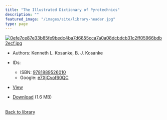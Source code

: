 ```yaml
---
title: "The Illustrated Dictionary of Pyrotechnics"
description: ""
featured_image: "/images/site/library-header.jpg"
type: page
---
```


<a href="https://drive.google.com/uc?export=view&id=1E-PCJGUIM9ylQS4KuNxWI6WnbKH5b_Wk" target="_blank">![0efe7ce87e33b85fe9bedc4ba7d6855cca7a0a08dcbdcb31c2ff05966bdb2ecf.jpg](https://drive.google.com/uc?export=view&id=1hap-Zfj6zZut6ZHw5KmP0fQC-OkOZIda)</a>
* Authors: Kenneth L. Kosanke, B. J. Kosanke
* IDs:
  * ISBN: <a href="https://www.worldcat.org/isbn/9781889526010" target="_blank">9781889526010</a>
  * Google: <a href="https://books.google.com/books?id=e7XjCvof60QC" target="_blank">e7XjCvof60QC</a>
* <a href="https://drive.google.com/uc?export=view&id=1E-PCJGUIM9ylQS4KuNxWI6WnbKH5b_Wk" target="_blank">View</a>

* [Download](https://drive.google.com/uc?export=download&id=1E-PCJGUIM9ylQS4KuNxWI6WnbKH5b_Wk) (1.6 MB)

<br />[Back to library](/library/)
